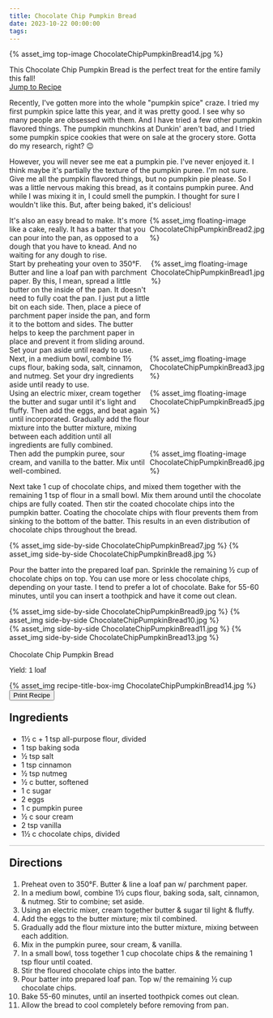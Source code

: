 ```yaml
---
title: Chocolate Chip Pumpkin Bread
date: 2023-10-22 00:00:00
tags:
---
```


{% asset_img top-image ChocolateChipPumpkinBread14.jpg %}
<div class="post-body">
This Chocolate Chip Pumpkin Bread is the perfect treat for the entire family this fall! 

<br>
<!--more-->

<a class="jump-to-recipe-btn" href="#recipejump"> 
    Jump to Recipe
</a>

Recently, I've gotten more into the whole "pumpkin spice" craze. I tried my first pumpkin spice latte this year, and it was pretty good. I see why so many people are obsessed with them. And I have tried a few other pumpkin flavored things. The pumpkin munchkins at Dunkin' aren't bad, and I tried some pumpkin spice cookies that were on sale at the grocery store. Gotta do my research, right? 😉 

However, you will never see me eat a pumpkin pie. I've never enjoyed it. I think maybe it's partially the texture of the pumpkin puree. I'm not sure. Give me all the pumpkin flavored things, but no pumpkin pie please. So I was a little nervous making this bread, as it contains pumpkin puree. And while I was mixing it in, I could smell the pumpkin. I thought for sure I wouldn't like this. But, after being baked, it's delicious! 

<div style="display:flex;">
It's also an easy bread to make. It's more like a cake, really. It has a batter that you can pour into the pan, as opposed to a dough that you have to knead. And no waiting for any dough to rise. 
<div>
    {% asset_img floating-image ChocolateChipPumpkinBread2.jpg %}
</div>
</div>

<div style="display:flex;">
Start by preheating your oven to 350°F. Butter and line a loaf pan with parchment paper. By this, I mean, spread a little butter on the inside of the pan. It doesn't need to fully coat the pan. I just put a little bit on each side. Then, place a piece of parchment paper inside the pan, and form it to the bottom and sides. The butter helps to keep the parchment paper in place and prevent it from sliding around. Set your pan aside until ready to use.
<div>
    {% asset_img floating-image ChocolateChipPumpkinBread1.jpg %}
</div>
</div>

<div style="display:flex;">
Next, in a medium bowl, combine 1½ cups flour, baking soda, salt, cinnamon, and nutmeg. Set your dry ingredients aside until ready to use. 
<div>
    {% asset_img floating-image ChocolateChipPumpkinBread3.jpg %}
</div>
</div>

<div style="display:flex;">
Using an electric mixer, cream together the butter and sugar until it's light and fluffy. Then add the eggs, and beat again until incorporated. Gradually add the flour mixture into the butter mixture, mixing between each addition until all ingredients are fully combined. 
<div>
    {% asset_img floating-image ChocolateChipPumpkinBread5.jpg %}
</div>
</div>

<div style="display:flex;">
Then add the pumpkin puree, sour cream, and vanilla to the batter. Mix until well-combined. 
<div>
    {% asset_img floating-image ChocolateChipPumpkinBread6.jpg %}
</div>
</div>

Next take 1 cup of chocolate chips, and mixed them together with the remaining 1 tsp of flour in a small bowl. Mix them around until the chocolate chips are fully coated. Then stir the coated chocolate chips into the pumpkin batter. Coating the chocolate chips with flour prevents them from sinking to the bottom of the batter. This results in an even distribution of chocolate chips throughout the bread. 
<div style="display:flex;">
    {% asset_img side-by-side ChocolateChipPumpkinBread7.jpg %}
    {% asset_img side-by-side ChocolateChipPumpkinBread8.jpg %}
</div>

Pour the batter into the prepared loaf pan. Sprinkle the remaining ½ cup of chocolate chips on top. You can use more or less chocolate chips, depending on your taste. I tend to prefer a lot of chocolate. Bake for 55-60 minutes, until you can insert a toothpick and have it come out clean. 
<div style="display:flex;">
    {% asset_img side-by-side ChocolateChipPumpkinBread9.jpg %}
    {% asset_img side-by-side ChocolateChipPumpkinBread10.jpg %}
</div>

<div style="display:flex;">
    {% asset_img side-by-side ChocolateChipPumpkinBread11.jpg %}
    {% asset_img side-by-side ChocolateChipPumpkinBread13.jpg %}
</div>

<br>
</div>

<div id="recipejump"></div>
<div id="recipe">
    <div class="recipe-box">
        <div class="recipe-title-box">
            <div>
                <div class="recipe-title-box-title">
                    <div class="recipe-title-box-header">Chocolate Chip Pumpkin Bread</div>
                </div>
                <p class="recipe-title-box-title" style="font-family: Arial;">Yield: 1 loaf</p>
            </div>
            {% asset_img recipe-title-box-img ChocolateChipPumpkinBread14.jpg %}
            <button class="print-recipe"
                    type="button"
                    onclick="printDIV('recipe')" >
                Print Recipe
            </button>
        </div>
        <p style="font-size:150%;"><b>Ingredients</b></p>
        <ul class="post-body">
                <li>1½ c + 1 tsp all-purpose flour, divided</li>
                <li>1 tsp baking soda</li>
                <li>½ tsp salt</li>
                <li>1 tsp cinnamon</li>
                <li>½ tsp nutmeg</li>
                <li>½ c butter, softened</li>
                <li>1 c sugar</li>
                <li>2 eggs</li>
                <li>1 c pumpkin puree</li>
                <li>½ c sour cream</li>
                <li>2 tsp vanilla</li>
                <li>1½ c chocolate chips, divided</li>
        </ul>
        <hr style="height:1px;background-color:rgb(189, 189, 189) ">
        <p style="font-size:150%;"><b>Directions</b></p>
        <ol class="post-body">
            <li>Preheat oven to 350°F. Butter & line a loaf pan w/ parchment paper.</li>
            <li>In a medium bowl, combine 1½ cups flour, baking soda, salt, cinnamon, & nutmeg. Stir to combine; set aside.</li>
            <li>Using an electric mixer, cream together butter & sugar til light & fluffy.</li>
            <li>Add the eggs to the butter mixture; mix til combined.</li>
            <li>Gradually add the flour mixture into the butter mixture, mixing between each addition.</li>
            <li>Mix in the pumpkin puree, sour cream, & vanilla.</li>
            <li>In a small bowl, toss together 1 cup chocolate chips & the remaining 1 tsp flour until coated.</li>
            <li>Stir the floured chocolate chips into the batter.</li>
            <li>Pour batter into prepared loaf pan. Top w/ the remaining ½ cup chocolate chips.</li>
            <li>Bake 55-60 minutes, until an inserted toothpick comes out clean.</li>
            <li>Allow the bread to cool completely before removing from pan.</li>
        </ol> 
    </div>
</div>

<br>
